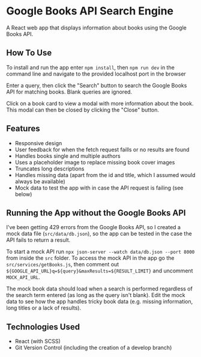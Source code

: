 # Google Books API Search Engine

A React web app that displays information about books using the Google Books API.

## How To Use

To install and run the app enter `npm install`, then `npm run dev` in the command line and navigate to the provided localhost port in the browser

Enter a query, then click the "Search" button to search the Google Books API for matching books. Blank queries are ignored.

Click on a book card to view a modal with more information about the book. This modal can then be closed by clicking the "Close" button.

## Features

- Responsive design
- User feedback for when the fetch request faills or no results are found
- Handles books single and multiple authors
- Uses a placeholder image to replace missing book cover images
- Truncates long descriptions
- Handles missing data (apart from the id and title, which I assumed would always be available)
- Mock data to test the app with in case the API request is failing (see below)

## Running the App without the Google Books API

I've been getting 429 errors from the Google Books API, so I created a mock data file (`src/data/db.json`), so the app can be tested in the case the API fails to return a result.

To start a mock API run `npx json-server --watch data/db.json --port 8000` from inside the `src` folder. To access the mock API in the app go the `src/services/getBooks.js`, then comment out `${GOOGLE_API_URL}q=${query}&maxResults=${RESULT_LIMIT}` and uncomment `MOCK_API_URL`.

The mock book data should load when a search is performed regardless of the search term entered (as long as the query isn't blank). Edit the mock data to see how the app handles tricky book data (e.g. missing information, long titles or a lack of results).

## Technologies Used

- React (with SCSS)
- Git Version Control (including the creation of a develop branch)

